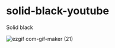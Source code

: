 # solid-black-youtube

Solid black

![ezgif com-gif-maker (21)](https://user-images.githubusercontent.com/97748602/187055664-b838e2e7-8eef-4736-b482-3da728fb38bc.gif)
